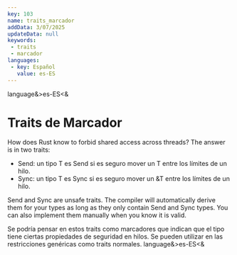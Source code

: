 ```yaml
---
key: 103
name: traits_marcador
addData: 3/07/2025
updateData: null
keywords: 
 - traits
 - marcador
languages:
 - key: Español
   value: es-ES
---
```

language&>es-ES<&
# Traits de Marcador
How does Rust know to forbid shared access across threads? The answer is in two traits:

 - Send: un tipo T es Send si es seguro mover un T entre los límites de un hilo.
 - Sync: un tipo T es Sync si es seguro mover un &T entre los límites de un hilo.

Send and Sync are unsafe traits. The compiler will automatically derive them for your types as long as they only contain Send and Sync types. You can also implement them manually when you know it is valid.

Se podría pensar en estos traits como marcadores que indican que el tipo tiene ciertas propiedades de seguridad en hilos.
Se pueden utilizar en las restricciones genéricas como traits normales.
language&>es-ES<&